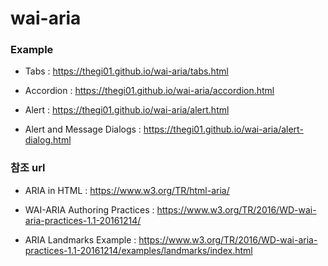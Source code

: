# wai-aria

### Example

  - Tabs : https://thegi01.github.io/wai-aria/tabs.html

  - Accordion : https://thegi01.github.io/wai-aria/accordion.html

  - Alert : https://thegi01.github.io/wai-aria/alert.html

  - Alert and Message Dialogs : https://thegi01.github.io/wai-aria/alert-dialog.html


### 참조 url

 - ARIA in HTML : 
    https://www.w3.org/TR/html-aria/

 - WAI-ARIA Authoring Practices : 
    https://www.w3.org/TR/2016/WD-wai-aria-practices-1.1-20161214/
  
 - ARIA Landmarks Example : 
    https://www.w3.org/TR/2016/WD-wai-aria-practices-1.1-20161214/examples/landmarks/index.html


 
  

